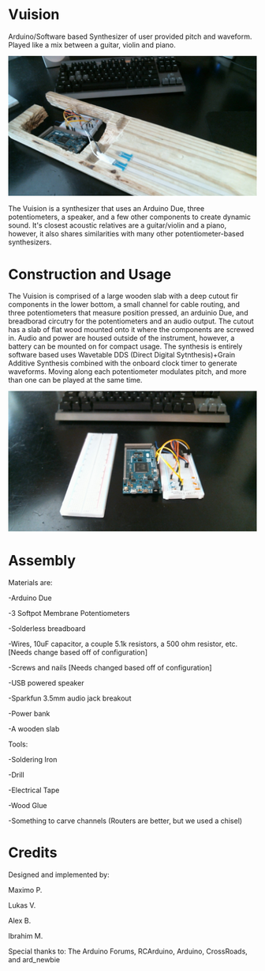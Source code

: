 # Vuision
Arduino/Software based Synthesizer of user provided pitch and waveform. Played like a mix between a guitar, violin and piano.

![alt text](https://raw.githubusercontent.com/Beeper-Weepers/Vuision/main/WIPInstrument.jpg)

The Vuision is a synthesizer that uses an Arduino Due, three potentiometers, a speaker, and a few other components to create dynamic sound. It's closest acoustic relatives are a guitar/violin and a piano, however, it also shares similarities with many other potentiometer-based synthesizers.


# Construction and Usage
The Vuision is comprised of a large wooden slab with a deep cutout fir components in the lower bottom, a small channel for cable routing, and three potentiometers that measure position pressed, an arduinio Due, and breadborad circutry for the potentiometers and an audio output. The cutout has a slab of flat wood mounted onto it where the components are screwed in. Audio and power are housed outside of the instrument, however, a battery can be mounted on for compact usage. The synthesis is entirely software based uses Wavetable DDS (Direct Digital Sytnthesis)+Grain Additive Synthesis combined with the onboard clock timer to generate waveforms. Moving along each potentiometer modulates pitch, and more than one can be played at the same time.

![alt text](https://raw.githubusercontent.com/Beeper-Weepers/Vuision/main/components.jpg)

# Assembly
Materials are:

-Arduino Due 

-3 Softpot Membrane Potentiometers 

-Solderless breadboard 

-Wires, 10uF capacitor, a couple 5.1k resistors, a 500 ohm resistor, etc. [Needs change based off of configuration]

-Screws and nails [Needs changed based off of configuration] 

-USB powered speaker 

-Sparkfun 3.5mm audio jack breakout 

-Power bank 

-A wooden slab

Tools: 

-Soldering Iron 

-Drill 

-Electrical Tape 

-Wood Glue

-Something to carve channels (Routers are better, but we used a chisel)

# Credits
Designed and implemented by:

Maximo P.

Lukas V.

Alex B.

Ibrahim M.

Special thanks to: The Arduino Forums, RCArduino, Arduino, CrossRoads, and ard_newbie
